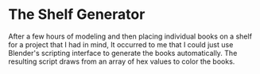 # The Shelf Generator

After a few hours of modeling and then placing individual books on a shelf for a project that I had in mind, It occurred to me that I could just use Blender's scripting interface to generate the books automatically.  The resulting script draws from an array of hex values to color the books.